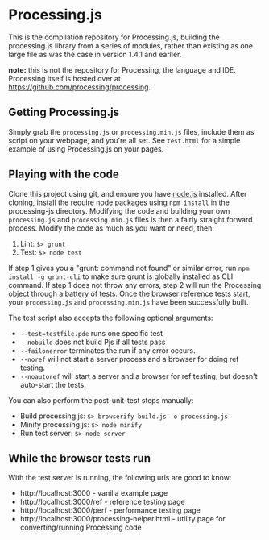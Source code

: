 Processing.js
=============

This is the compilation repository for Processing.js, building the processing.js library from a series of modules, rather than existing as one large file as was the case in version 1.4.1 and earlier.

**note:** this is not the repository for Processing, the language and IDE. Processing itself is hosted over at https://github.com/processing/processing.

Getting Processing.js
---------------------

Simply grab the `processing.js` or `processing.min.js` files, include them as script on your webpage, and you're all set. See `test.html` for a simple example of using Processing.js on your pages.

Playing with the code
---------------------

Clone this project using git, and ensure you have [node.js](http://nodejs.org) installed. After cloning, install the require node packages using `npm install` in the processing-js directory. Modifying the code and building your own `processing.js` and `processing.min.js` files is then a fairly straight forward process. Modify the code as much as you want or need, then:

1. Lint: `$> grunt`
2. Test: `$> node test`

If step 1 gives you a "grunt: command not found" or similar error, run `npm install -g grunt-cli` to make sure grunt is globally installed as CLI command. If step 1 does not throw any errors, step 2 will run the Processing object through a battery of tests. Once the browser reference tests start, your `processing.js` and `processing.min.js` have been successfully built.

The test script also accepts the following optional arguments:

* `--test=testfile.pde` runs one specific test
* `--nobuild` does not build Pjs if all tests pass
* `--failonerror` terminates the run if any error occurs.
* `--noref` will not start a server process and a browser for doing ref testing.
* `--noautoref` will start a server and a browser for ref testing, but doesn't auto-start the tests.

You can also perform the post-unit-test steps manually:

* Build processing.js: `$> browserify build.js -o processing.js`
* Minify processing.js: `$> node minify`
* Run test server: `$> node server`


While the browser tests run
---------------------------

With the test server is running, the following urls are good to know:

* http://localhost:3000 - vanilla example page
* http://localhost:3000/ref - reference testing page
* http://localhost:3000/perf - performance testing page
* http://localhost:3000/processing-helper.html - utility page for converting/running Processing code
